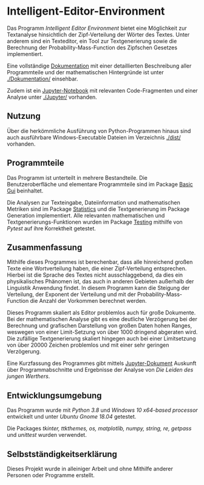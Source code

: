 # Intelligent-Editor-Environment

Das Programm *Intelligent Editor Environment* bietet eine
Möglichkeit zur Textanalyse hinsichtlich der Zipf-Verteilung der Wörter
des Textes. Unter anderem sind ein Texteditor, ein Tool zur Textgenerierung 
sowie die Berechnung der Probability-Mass-Function des Zipfschen Gesetzes implementiert. 

Eine vollständige [Dokumentation](https://github.com/bmarv/Intelligent-Editor-Environment/blob/master/Dokumentation/Simulation%20und%20Modellierung%20-%20Textstatistik%20-%20Intelligent%20Editor%20Environment-%20Marvin%20Beese.pdf) 
mit einer detaillierten Beschreibung aller Programmteile und der 
mathematischen Hintergründe ist unter [./Dokumentation/](https://github.com/bmarv/Intelligent-Editor-Environment/tree/master/Dokumentation) einsehbar. 

Zudem ist ein [Jupyter-Notebook](https://github.com/bmarv/Intelligent-Editor-Environment/blob/master/Jupyter/IEE%20-%20Textstatistik.ipynb)
mit relevanten Code-Fragmenten und einer Analyse unter [./Jupyter/](https://github.com/bmarv/Intelligent-Editor-Environment/tree/master/Jupyter) vorhanden.

## Nutzung

Über die herkömmliche Ausführung von Python-Programmen hinaus sind auch ausführbare Windows-Executable Dateien
im Verzeichnis [./dist/](https://github.com/bmarv/Intelligent-Editor-Environment/tree/master/dist) vorhanden.

## Programmteile

Das Programm ist unterteilt in mehrere Bestandteile. Die Benutzeroberfläche
und elementare Programmteile sind im Package [Basic Gui](https://github.com/bmarv/Intelligent-Editor-Environment/tree/master/Basic_Gui) beinhaltet. 

Die Analysen zur Texteingabe, Dateiinformation und mathematischen Metriken sind im
Package [Statistics](https://github.com/bmarv/Intelligent-Editor-Environment/tree/master/Statistics) und die Textgenerierung im Package Generation implementiert.
Alle relevanten mathematischen und Textgenerierungs-Funktionen wurden im Package [Testing](https://github.com/bmarv/Intelligent-Editor-Environment/tree/master/Testing) mithilfe von *Pytest* auf ihre Korrektheit getestet.

## Zusammenfassung

Mithilfe dieses Programmes ist berechenbar, dass
alle hinreichend großen Texte eine Wortverteilung haben, die einer Zipf-Verteilung
entsprechen. Hierbei ist die Sprache des Textes nicht ausschlaggebend, da dies ein
physikalisches Phänomen ist, das auch in anderen Gebieten außerhalb der Linguistik Anwendung findet. 
In diesem Programm kann die Steigung der Verteilung, der Exponent der Verteilung
und mit der Probability-Mass-Function die Anzahl der Vorkommen berechnet werden.

Dieses Programm skaliert als Editor problemlos auch für große Dokumente. 
Bei der mathematischen Analyse gibt es eine deutliche Verzögerung bei der Berechnung 
und grafischen Darstellung von großen Daten hohen Ranges, weswegen
von einer Limit-Setzung von über 1000 dringend abgeraten wird. Die zufällige
Textgenerierung skaliert hingegen auch bei einer Limitsetzung von über 20000
Zeichen problemlos und mit einer sehr geringen Verzögerung.

Eine Kurzfassung des Programmes gibt mittels [Jupyter-Dokument](https://github.com/bmarv/Intelligent-Editor-Environment/blob/master/Jupyter/IEE%20-%20Textstatistik.ipynb) Auskunft
über Programmabschnitte und Ergebnisse der Analyse von *Die Leiden des jungen Werthers*.

## Entwicklungsumgebung

Das Programm wurde mit *Python 3.8* und *Windows 10 x64-based processor*
entwickelt und unter *Ubuntu Gnome 18.04* getestet.

Die Packages *tkinter, ttkthemes, os, matplotlib, numpy,
string, re, getpass* und *unittest* wurden verwendet.

## Selbstständigkeitserklärung

Dieses Projekt wurde in alleiniger Arbeit und ohne Mithilfe anderer Personen 
oder Programme erstellt.
